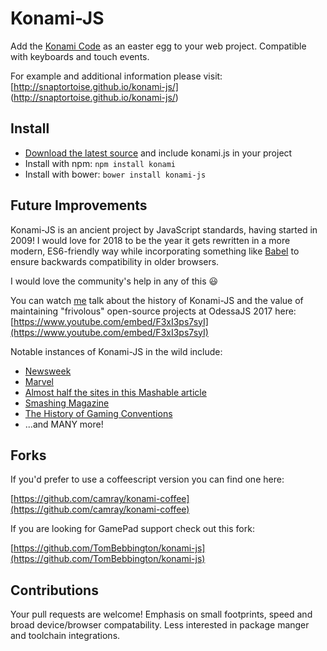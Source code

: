 # Konami-JS

Add the [Konami Code](https://en.wikipedia.org/wiki/Konami_Code) as an easter egg to your web project. Compatible with keyboards and touch events.

For example and additional information please visit: [http://snaptortoise.github.io/konami-js/]
(http://snaptortoise.github.io/konami-js/)

## Install

- [Download the latest source](https://github.com/snaptortoise/konami-js/archive/master.zip) and include konami.js in your project
- Install with npm: `npm install konami`
- Install with bower: `bower install konami-js`

## Future Improvements

Konami-JS is an ancient project by JavaScript standards, having started in 2009! I would love for 2018 to be the year it gets rewritten in a more modern, ES6-friendly way while incorporating something like [Babel](https://babeljs.io) to ensure backwards compatibility in older browsers.

I would love the community's help in any of this 😃

You can watch [me](https://george.mand.is) talk about the history of Konami-JS and the value of maintaining "frivolous" open-source projects at OdessaJS 2017 here: [https://www.youtube.com/embed/F3xI3ps7syI](https://www.youtube.com/embed/F3xI3ps7syI)</p>


Notable instances of Konami-JS in the wild include:

  * [Newsweek](http://www.forbes.com/sites/firewall/2010/06/15/newsweek-reports-the-zombie-invasion/)
  * [Marvel](https://en.wikipedia.org/wiki/File:Marvel_konami_code.jpg)
  * [Almost half the sites in this Mashable article](http://mashable.com/2010/07/31/konami-code-sites)
  * [Smashing Magazine](http://uxdesign.smashingmagazine.com/2012/04/26/gamification-ux-users-win-lose/)
  * [The History of Gaming Conventions](http://www.bigfishgames.com/daily/gaming-conventions-timeline/)
  * ...and MANY more!

## Forks
If you'd prefer to use a coffeescript version you can find one here:

[https://github.com/camray/konami-coffee](https://github.com/camray/konami-coffee)

If you are looking for GamePad support check out this fork:

[https://github.com/TomBebbington/konami-js](https://github.com/TomBebbington/konami-js)

## Contributions

Your pull requests are welcome! Emphasis on small footprints, speed and broad device/browser compatability. Less interested in package manger and toolchain integrations. 
